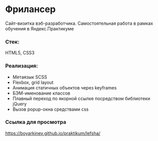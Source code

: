 # Фрилансер
Cайт-визитка вэб-разработчика. Самостоятельная работа в рамках обучения в Яндекс.Практикуме
### Стек:
HTML5, CSS3
### Реализация:
* Метаязык SCSS
* Flexbox, grid layout
* Анимация статичных объектов через keyframes
* БЭМ-именование классов
* Плавный переход по якорной ссылке посредством библиотеки jQuery
* Вызов popup-окна средствами css
### Ссылка для просмотра
https://boyarkinev.github.io/praktikum/lefsha/
